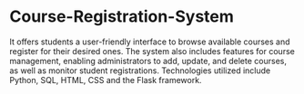# Course-Registration-System
 It offers students a user-friendly interface to browse available courses and register for their desired ones. The system also includes features for course management, enabling administrators to add, update, and delete courses, as well as monitor student registrations. Technologies utilized include Python, SQL, HTML, CSS and the Flask framework.
